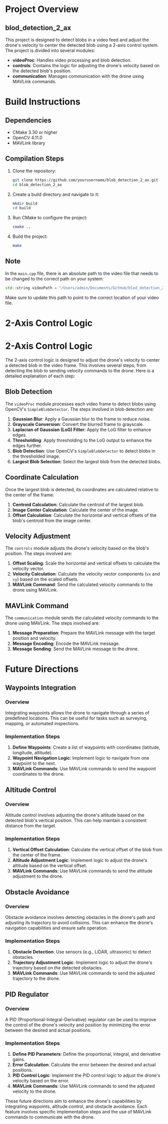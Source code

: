 # Project Overview

## blod_detection_2_ax

This project is designed to detect blobs in a video feed and adjust the drone's velocity to center the detected blob using a 2-axis control system. The project is divided into several modules:

- **videoProc**: Handles video processing and blob detection.
- **controls**: Contains the logic for adjusting the drone's velocity based on the detected blob's position.
- **communication**: Manages communication with the drone using MAVLink commands.

# Build Instructions

## Dependencies

- CMake 3.30 or higher
- OpenCV 4.11.0
- MAVLink library

## Compilation Steps

1. Clone the repository:
   ```sh
   git clone https://github.com/yourusername/blob_detection_2_ax.git
   cd blob_detection_2_ax
   ```

2. Create a build directory and navigate to it:
   ```sh
   mkdir build
   cd build
   ```

3. Run CMake to configure the project:
   ```sh
   cmake ..
   ```

4. Build the project:
   ```sh
   make
   ```

## Note

In the `main.cpp` file, there is an absolute path to the video file that needs to be changed to the correct path on your system:
```cpp
std::string videoPath = "/Users/admin/Documents/GitHub/blod_detection_2-ax/videos/test_video2.mp4";
```
Make sure to update this path to point to the correct location of your video file.

# 2-Axis Control Logic

# 2-Axis Control Logic

The 2-axis control logic is designed to adjust the drone's velocity to center a detected blob in the video frame. This involves several steps, from detecting the blob to sending velocity commands to the drone. Here is a detailed explanation of each step:

## Blob Detection

The `videoProc` module processes each video frame to detect blobs using OpenCV's `SimpleBlobDetector`. The steps involved in blob detection are:

1. **Gaussian Blur**: Apply a Gaussian blur to the frame to reduce noise.
2. **Grayscale Conversion**: Convert the blurred frame to grayscale.
3. **Laplacian of Gaussian (LoG) Filter**: Apply the LoG filter to enhance edges.
4. **Thresholding**: Apply thresholding to the LoG output to enhance the edges further.
5. **Blob Detection**: Use OpenCV's `SimpleBlobDetector` to detect blobs in the thresholded image.
6. **Largest Blob Selection**: Select the largest blob from the detected blobs.

## Coordinate Calculation

Once the largest blob is detected, its coordinates are calculated relative to the center of the frame:

1. **Centroid Calculation**: Calculate the centroid of the largest blob.
2. **Image Center Calculation**: Calculate the center of the image.
3. **Offset Calculation**: Calculate the horizontal and vertical offsets of the blob's centroid from the image center.

## Velocity Adjustment

The `controls` module adjusts the drone's velocity based on the blob's position. The steps involved are:

1. **Offset Scaling**: Scale the horizontal and vertical offsets to calculate the velocity vector.
2. **Velocity Calculation**: Calculate the velocity vector components (`vx` and `vy`) based on the scaled offsets.
3. **MAVLink Command**: Send the calculated velocity commands to the drone using MAVLink.

## MAVLink Command

The `communication` module sends the calculated velocity commands to the drone using MAVLink. The steps involved are:

1. **Message Preparation**: Prepare the MAVLink message with the target position and velocity.
2. **Message Encoding**: Encode the MAVLink message.
3. **Message Sending**: Send the MAVLink message to the drone.


# Future Directions

## Waypoints Integration

### Overview
Integrating waypoints allows the drone to navigate through a series of predefined locations. This can be useful for tasks such as surveying, mapping, or automated inspections.

### Implementation Steps
1. **Define Waypoints**: Create a list of waypoints with coordinates (latitude, longitude, altitude).
2. **Waypoint Navigation Logic**: Implement logic to navigate from one waypoint to the next.
3. **MAVLink Commands**: Use MAVLink commands to send the waypoint coordinates to the drone.

## Altitude Control

### Overview
Altitude control involves adjusting the drone's altitude based on the detected blob's vertical position. This can help maintain a consistent distance from the target.

### Implementation Steps
1. **Vertical Offset Calculation**: Calculate the vertical offset of the blob from the center of the frame.
2. **Altitude Adjustment Logic**: Implement logic to adjust the drone's altitude based on the vertical offset.
3. **MAVLink Commands**: Use MAVLink commands to send the altitude adjustment to the drone.

## Obstacle Avoidance

### Overview
Obstacle avoidance involves detecting obstacles in the drone's path and adjusting its trajectory to avoid collisions. This can enhance the drone's navigation capabilities and ensure safe operation.

### Implementation Steps
1. **Obstacle Detection**: Use sensors (e.g., LiDAR, ultrasonic) to detect obstacles.
2. **Trajectory Adjustment Logic**: Implement logic to adjust the drone's trajectory based on the detected obstacles.
3. **MAVLink Commands**: Use MAVLink commands to send the adjusted trajectory to the drone.

## PID Regulator

### Overview
A PID (Proportional-Integral-Derivative) regulator can be used to improve the control of the drone's velocity and position by minimizing the error between the desired and actual positions.

### Implementation Steps
1. **Define PID Parameters**: Define the proportional, integral, and derivative gains.
2. **Error Calculation**: Calculate the error between the desired and actual positions.
3. **PID Control Logic**: Implement the PID control logic to adjust the drone's velocity based on the error.
4. **MAVLink Commands**: Use MAVLink commands to send the adjusted velocity to the drone.

These future directions aim to enhance the drone's capabilities by integrating waypoints, altitude control, and obstacle avoidance. Each feature involves specific implementation steps and the use of MAVLink commands to communicate with the drone.
